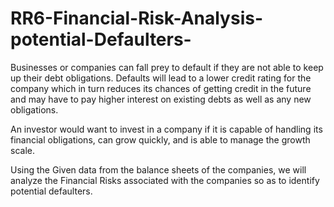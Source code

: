 # RR6-Financial-Risk-Analysis-potential-Defaulters-
Businesses or companies can fall prey to default if they are not able to keep up their debt obligations. Defaults will lead to a lower credit rating for the company which in turn reduces its chances of getting credit in the future and may have to pay higher interest on existing debts as well as any new obligations.

An investor would want to invest in a company if it is capable of handling its financial obligations, can grow quickly, and is able to manage the growth scale.

Using the Given data from the balance sheets of the companies, we will analyze the Financial Risks associated with the companies so as to identify potential defaulters.
